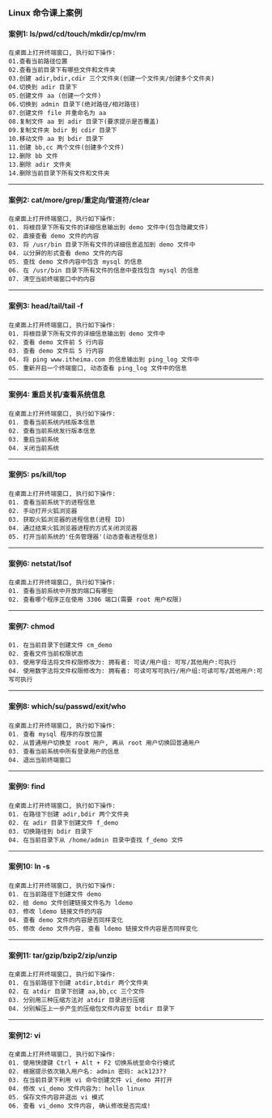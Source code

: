 ### Linux 命令课上案例

#### 案例1: ls/pwd/cd/touch/mkdir/cp/mv/rm

```yacas
在桌面上打开终端窗口, 执行如下操作:
01.查看当前路径位置
02.查看当前目录下有哪些文件和文件夹
03.创建 adir,bdir,cdir 三个文件夹(创建一个文件夹/创建多个文件夹)
04.切换到 adir 目录下
05.创建文件 aa (创建一个文件)
06.切换到 admin 目录下(绝对路径/相对路径)
07.创建文件 file 并重命名为 aa
08.复制文件 aa 到 adir 目录下(要求提示是否覆盖)
09.复制文件夹 bdir 到 cdir 目录下
10.移动文件 aa 到 bdir 目录下
11.创建 bb,cc 两个文件(创建多个文件)
12.删除 bb 文件
13.删除 adir 文件夹
14.删除当前目录下所有文件和文件夹
```

---

#### 案例2: cat/more/grep/重定向/管道符/clear

```yacas
在桌面上打开终端窗口, 执行如下操作:
01. 将根目录下所有文件的详细信息输出到 demo 文件中(包含隐藏文件)
02. 直接查看 demo 文件的内容
03. 将 /usr/bin 目录下所有文件的详细信息追加到 demo 文件中
04. 以分屏的形式查看 demo 文件的内容
05. 查找 demo 文件内容中包含 mysql 的信息
06. 在 /usr/bin 目录下所有文件的信息中查找包含 mysql 的信息
07. 清空当前终端窗口中的内容
```

---

#### 案例3: head/tail/tail -f

```yacas
在桌面上打开终端窗口, 执行如下操作:
01. 将根目录下所有文件的详细信息输出到 demo 文件中
02. 查看 demo 文件前 5 行内容
03. 查看 demo 文件后 5 行内容
04. 将 ping www.itheima.com 的信息输出到 ping_log 文件中
05. 重新开启一个终端窗口, 动态查看 ping_log 文件中的信息
```

---

#### 案例4: 重启关机/查看系统信息

```yacas
在桌面上打开终端窗口, 执行如下操作:
01. 查看当前系统内核版本信息
02. 查看当前系统发行版本信息
03. 重启当前系统
04. 关闭当前系统
```

---

#### 案例5: ps/kill/top

```yacas
在桌面上打开终端窗口, 执行如下操作:
01. 查看当前系统下的进程信息
02. 手动打开火狐浏览器
03. 获取火狐浏览器的进程信息(进程 ID)
04. 通过结束火狐浏览器进程的方式关闭浏览器
05. 打开当前系统的'任务管理器'(动态查看进程信息)
```

---

#### 案例6: netstat/lsof

```yacas
在桌面上打开终端窗口, 执行如下操作:
01. 查看当前系统中开放的端口有哪些
02. 查看哪个程序正在使用 3306 端口(需要 root 用户权限)
```

---

#### 案例7: chmod

```yacas
01. 在当前目录下创建文件 cm_demo 
02. 查看文件当前权限状态
03. 使用字母法将文件权限修改为: 拥有者: 可读/用户组: 可写/其他用户:可执行
04. 使用数字法将文件权限修改为: 拥有者: 可读可写可执行/用户组:可读可写/其他用户:可写可执行
```

---

#### 案例8: which/su/passwd/exit/who

```yacas
在桌面上打开终端窗口, 执行如下操作:
01. 查看 mysql 程序的存放位置
02. 从普通用户切换至 root 用户, 再从 root 用户切换回普通用户
03. 查看当前系统中所有登录用户的信息
04. 退出当前终端窗口
```

---

#### 案例9: find

```yacas
在桌面上打开终端窗口, 执行如下操作:
01. 在路径下创建 adir,bdir 两个文件夹
02. 在 adir 目录下创建文件 f_demo
03. 切换路径到 bdir 目录下
04. 在当前目录下从 /home/admin 目录中查找 f_demo 文件
```

---

#### 案例10: ln -s

```yacas
在桌面上打开终端窗口, 执行如下操作:
01. 在当前路径下创建文件 demo
02. 给 demo 文件创建链接文件名为 ldemo
03. 修改 ldemo 链接文件的内容
04. 查看 demo 文件的内容是否同样变化
05. 修改 demo 文件内容, 查看 ldemo 链接文件内容是否同样变化
```

---

#### 案例11: tar/gzip/bzip2/zip/unzip

```yacas
在桌面上打开终端窗口, 执行如下操作:
01. 在当前路径下创建 atdir,btdir 两个文件夹
02. 在 atdir 目录下创建 aa,bb,cc 三个文件
03. 分别用三种压缩方法对 atdir 目录进行压缩
04. 分别解压上一步产生的压缩包文件内容至 btdir 目录下
```

---

#### 案例12: vi

```yacas
在桌面上打开终端窗口, 执行如下操作:
01. 使用快捷键 Ctrl + Alt + F2 切换系统至命令行模式
02. 根据提示依次输入用户名: admin 密码: ack123??
03. 在当前目录下利用 vi 命令创建文件 vi_demo 并打开
04. 修改 vi_demo 文件内容为: hello linux
05. 保存文件内容并退出 vi 模式
06. 查看 vi_demo 文件内容, 确认修改是否完成!
```




